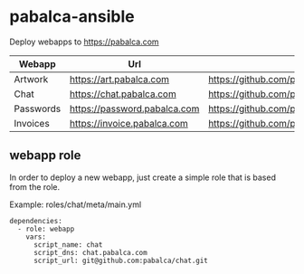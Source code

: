 # pabalca-ansible

Deploy webapps to https://pabalca.com

| Webapp    | Url                           | Github                                      |
|-----------|-------------------------------|---------------------------------------------|
| Artwork   | https://art.pabalca.com       | https://github.com/pabalca/artwork          |
| Chat      | https://chat.pabalca.com      | https://github.com/pabalca/chat             |
| Passwords | https://password.pabalca.com  | https://github.com/pabalca/password_manager |
| Invoices  | https://invoice.pabalca.com   | https://github.com/pabalca/invoices         |

## webapp role
In order to deploy a new webapp, just create a simple role that is based from the <webapp> role.

Example: roles/chat/meta/main.yml
```
dependencies:
  - role: webapp
    vars:
      script_name: chat
      script_dns: chat.pabalca.com
      script_url: git@github.com:pabalca/chat.git
```
